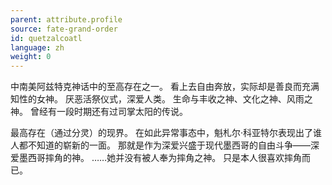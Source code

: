 ```yaml
---
parent: attribute.profile
source: fate-grand-order
id: quetzalcoatl
language: zh
weight: 0
---
```


中南美阿兹特克神话中的至高存在之一。
看上去自由奔放，实际却是善良而充满知性的女神。
厌恶活祭仪式，深爱人类。
生命与丰收之神、文化之神、风雨之神。
曾经有一段时期还有过司掌太阳的传说。

最高存在（通过分灵）的现界。
在如此异常事态中，魁札尔·科亚特尔表现出了谁人都不知道的崭新的一面。
那就是作为深爱兴盛于现代墨西哥的自由斗争——深爱墨西哥摔角的神。
……她并没有被人奉为摔角之神。
只是本人很喜欢摔角而已。
